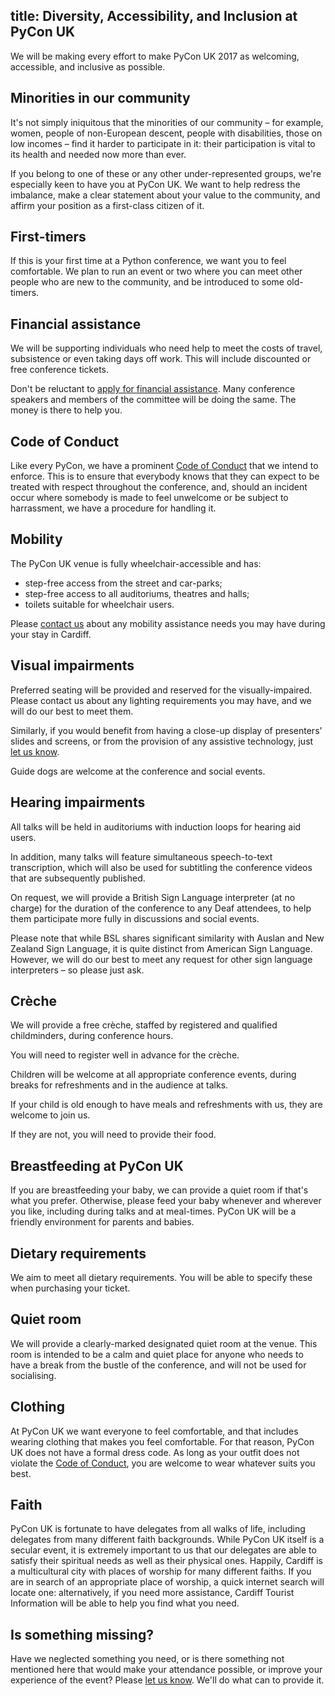 title: Diversity, Accessibility, and Inclusion at PyCon UK
---

We will be making every effort to make PyCon UK 2017 as welcoming, accessible,
and inclusive as possible.


## Minorities in our community

It's not simply iniquitous that the minorities of our community – for example,
women, people of non-European descent, people with disabilities, those on low
incomes – find it harder to participate in it: their participation is vital to
its health and needed now more than ever.

If you belong to one of these or any other under-represented groups, we're
especially keen to have you at PyCon UK. We want to help redress the imbalance,
make a clear statement about your value to the community, and affirm your
position as a first-class citizen of it.


## First-timers

If this is your first time at a Python conference, we want you to feel
comfortable.  We plan to run an event or two where you can meet other people
who are new to the community, and be introduced to some old-timers.


## Financial assistance

We will be supporting individuals who need help to meet the costs of travel,
subsistence or even taking days off work. This will include discounted or free
conference tickets.

Don't be reluctant to [apply for financial assistance](/financial-assistance/).
Many conference speakers and members of the committee will be doing the same.
The money is there to help you.


## Code of Conduct

Like every PyCon, we have a prominent [Code of Conduct](/code-of-conduct/) that
we intend to enforce.  This is to ensure that everybody knows that they can
expect to be treated with respect throughout the conference, and, should an
incident occur where somebody is made to feel unwelcome or be subject to
harrassment, we have a procedure for handling it.


## Mobility

The PyCon UK venue is fully wheelchair-accessible and has:

 * step-free access from the street and car-parks;
 * step-free access to all auditoriums, theatres and halls;
 * toilets suitable for wheelchair users.

Please [contact us](/contact/) about any mobility assistance needs you may have
during your stay in Cardiff.


## Visual impairments

Preferred seating will be provided and reserved for the visually-impaired.
Please contact us about any lighting requirements you may have, and we will do
our best to meet them.

Similarly, if you would benefit from having a close-up display of presenters'
slides and screens, or from the provision of any assistive technology, just [let
us know](/contact/).

Guide dogs are welcome at the conference and social events.


## Hearing impairments

All talks will be held in auditoriums with induction loops for hearing aid
users.

In addition, many talks will feature simultaneous speech-to-text transcription,
which will also be used for subtitling the conference videos that are
subsequently published.

On request, we will provide a British Sign Language interpreter (at no charge)
for the duration of the conference to any Deaf attendees, to help them
participate more fully in discussions and social events.

Please note that while BSL shares significant similarity with Auslan and New
Zealand Sign Language, it is quite distinct from American Sign Language.
However, we will do our best to meet any request for other sign language
interpreters – so please just ask.


## Crèche

We will provide a free crèche, staffed by registered and qualified
childminders, during conference hours.

You will need to register well in advance for the crèche.

Children will be welcome at all appropriate conference events, during breaks
for refreshments and in the audience at talks.

If your child is old enough to have meals and refreshments with us, they are
welcome to join us.

If they are not, you will need to provide their food.


## Breastfeeding at PyCon UK

If you are breastfeeding your baby, we can provide a quiet room if that's what
you prefer. Otherwise, please feed your baby whenever and wherever you like,
including during talks and at meal-times. PyCon UK will be a friendly
environment for parents and babies.


## Dietary requirements

We aim to meet all dietary requirements. You will be able to specify these when
purchasing your ticket.


## Quiet room

We will provide a clearly-marked designated quiet room at the venue. This room
is intended to be a calm and quiet place for anyone who needs to have a break
from the bustle of the conference, and will not be used for socialising.


## Clothing

At PyCon UK we want everyone to feel comfortable, and that includes wearing
clothing that makes you feel comfortable. For that reason, PyCon UK does not
have a formal dress code. As long as your outfit does not violate the [Code of
Conduct](/code-of-conduct/), you are welcome to wear whatever suits you best.


## Faith

PyCon UK is fortunate to have delegates from all walks of life, including
delegates from many different faith backgrounds. While PyCon UK itself is a
secular event, it is extremely important to us that our delegates are able to
satisfy their spiritual needs as well as their physical ones. Happily, Cardiff
is a multicultural city with places of worship for many different faiths. If
you are in search of an appropriate place of worship, a quick internet search
will locate one: alternatively, if you need more assistance, Cardiff Tourist
Information will be able to help you find what you need.

## Is something missing?

Have we neglected something you need, or is there something not mentioned here
that would make your attendance possible, or improve your experience of the
event? Please [let us know](/contact/). We'll do what can to provide it.
